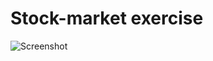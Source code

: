 # Stock-market exercise
![Screenshot](https://raw.github.com/cmdel987/stock-market-exercise/master/img/ibex35.jpg)